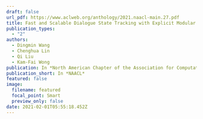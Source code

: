 ```yaml
---
draft: false
url_pdf: https://www.aclweb.org/anthology/2021.naacl-main.27.pdf
title: Fast and Scalable Dialogue State Tracking with Explicit Modular Decomposition
publication_types:
  - "2"
authors:
  - Dingmin Wang
  - Chenghua Lin
  - Qi Liu
  - Kam-Fai Wong
publication: In *North American Chapter of the Association for Computational Linguistics*
publication_short: In *NAACL*
featured: false
image:
  filename: featured
  focal_point: Smart
  preview_only: false
date: 2021-02-01T05:55:18.452Z
---
```

